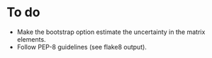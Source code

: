 # To do

* Make the bootstrap option estimate the uncertainty in the matrix elements.
* Follow PEP-8 guidelines (see flake8 output).
